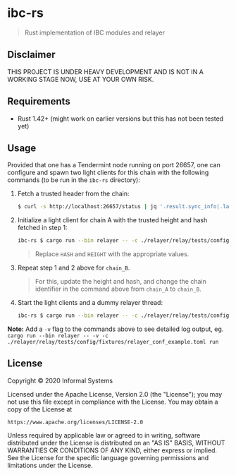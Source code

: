 # ibc-rs

> Rust implementation of IBC modules and relayer

## Disclaimer

THIS PROJECT IS UNDER HEAVY DEVELOPMENT AND IS NOT IN A WORKING STAGE NOW, USE AT YOUR OWN RISK.

## Requirements

- Rust 1.42+ (might work on earlier versions but this has not been tested yet)

## Usage

Provided that one has a Tendermint node running on port 26657, one can
configure and spawn two light clients for this chain with the following commands (to be run in the `ibc-rs` directory):

1. Fetch a trusted header from the chain:

    ```bash
    $ curl -s http://localhost:26657/status | jq '.result.sync_info|.latest_block_hash,.latest_block_height'
    ```

2. Initialize a light client for chain A with the trusted height and hash fetched in step 1:

    ```bash
    ibc-rs $ cargo run --bin relayer -- -c ./relayer/relay/tests/config/fixtures/relayer_conf_example.toml light init -x HASH -h HEIGHT chain_A
    ```
    > Replace `HASH` and `HEIGHT` with the appropriate values.

3. Repeat step 1 and 2 above for `chain_B`.

    > For this, update the height and hash, and change the chain identifier in the command above from `chain_A` to `chain_B`.

4. Start the light clients and a dummy relayer thread:

    ```bash
    ibc-rs $ cargo run --bin relayer -- -c ./relayer/relay/tests/config/fixtures/relayer_conf_example.toml start
    ```

**Note:** Add a `-v` flag to the commands above to see detailed log output, eg. `cargo run --bin relayer -- -v -c ./relayer/relay/tests/config/fixtures/relayer_conf_example.toml run`

## License

Copyright © 2020 Informal Systems

Licensed under the Apache License, Version 2.0 (the "License"); you may not use this file except in compliance with the License. You may obtain a copy of the License at

    https://www.apache.org/licenses/LICENSE-2.0

Unless required by applicable law or agreed to in writing, software distributed under the License is distributed on an "AS IS" BASIS, WITHOUT WARRANTIES OR CONDITIONS OF ANY KIND, either express or implied. See the License for the specific language governing permissions and limitations under the License.
